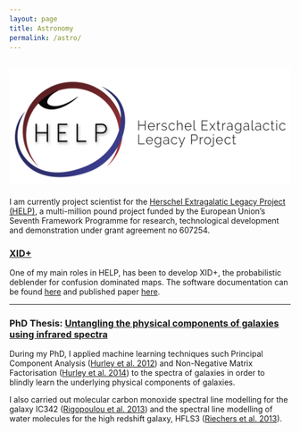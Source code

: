 ```yaml
---
layout: page
title: Astronomy
permalink: /astro/
---
```

## [![](https://github.com/H-E-L-P/XID_plus/blob/master/docs/images/Help_Logo.png?raw=true)](http://herschel.sussex.ac.uk)
I am currently project scientist for the [Herschel Extragalatic Legacy Project (HELP)](http://herschel.sussex.ac.uk), a multi-million pound project funded by the European Union’s Seventh Framework Programme for research, technological development and demonstration under grant agreement no 607254.

### [XID+](http://herschel.sussex.ac.uk/XID_plus)
One of my main roles in HELP, has been to develop XID+, the probabilistic deblender for confusion dominated maps. The software documentation can be found [here](http://herschel.sussex.ac.uk/XID_plus) and published paper [here](http://adsabs.harvard.edu/cgi-bin/bib_query?arXiv:1606.05770).

- - -

### PhD Thesis: [Untangling the physical components of galaxies using infrared spectra](http://sro.sussex.ac.uk/51433/)
During my PhD, I applied machine learning techniques such Principal Component Analysis ([Hurley et al. 2012](http://sro.sussex.ac.uk/44487/)) and Non-Negative Matrix Factorisation ([Hurley et al. 2014](http://sro.sussex.ac.uk/54330/))
to the spectra of galaxies in order to blindly learn the underlying physical components of galaxies.
 
 I also carried out molecular carbon monoxide spectral line modelling for the galaxy IC342 ([Rigopoulou et al. 2013](https://doi.org/10.1093/mnras/stt1149)) and the spectral line modelling of water
  molecules for the high redshift galaxy, HFLS3 ([Riechers et al. 2013](http://sro.sussex.ac.uk/46554/)).

<!--### Presentations:

| Date  | Location  | Event  | Presentation  |
|---|---|---|---|
| 15/06/2017  | Tufts  | SERVS meeting  |   |
| 27/04/2017 | Sussex | Wider topics in Data Science course | | 
| 31/03/2017 | RAS  | UK Herschel Survey meeting   |   |
| 30/03/2017 | Sussex | Extragalatic Seminar | | 
-->

